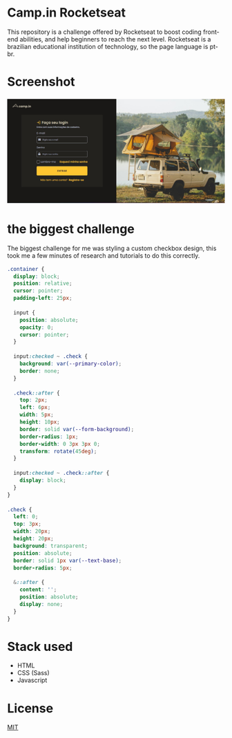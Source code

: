 # Camp.in Rocketseat

This repository is a challenge offered by Rocketseat to boost coding front-end abilities, and help beginners to reach the next level.
Rocketseat is a brazilian educational institution of technology, so the page language is pt-br.

# Screenshot

<h3 align=center>
  <img src="images/screenshot.jpg">
<h3>

# the biggest challenge

The biggest challenge for me was styling a custom checkbox design, this took me a few minutes of research and tutorials to do this correctly.

```scss
.container {
  display: block;
  position: relative;
  cursor: pointer;
  padding-left: 25px;

  input {
    position: absolute;
    opacity: 0;
    cursor: pointer;
  }

  input:checked ~ .check {
    background: var(--primary-color);
    border: none;
  }

  .check::after {
    top: 2px;
    left: 6px;
    width: 5px;
    height: 10px;
    border: solid var(--form-background);
    border-radius: 1px;
    border-width: 0 3px 3px 0;
    transform: rotate(45deg);
  }

  input:checked ~ .check::after {
    display: block;
  }
}

.check {
  left: 0;
  top: 3px;
  width: 20px;
  height: 20px;
  background: transparent;
  position: absolute;
  border: solid 1px var(--text-base);
  border-radius: 5px;

  &::after {
    content: '';
    position: absolute;
    display: none;
  }
}
```

# Stack used

- HTML
- CSS (Sass)
- Javascript

# License

[MIT]("https://choosealicense.com/licenses/mit/")
